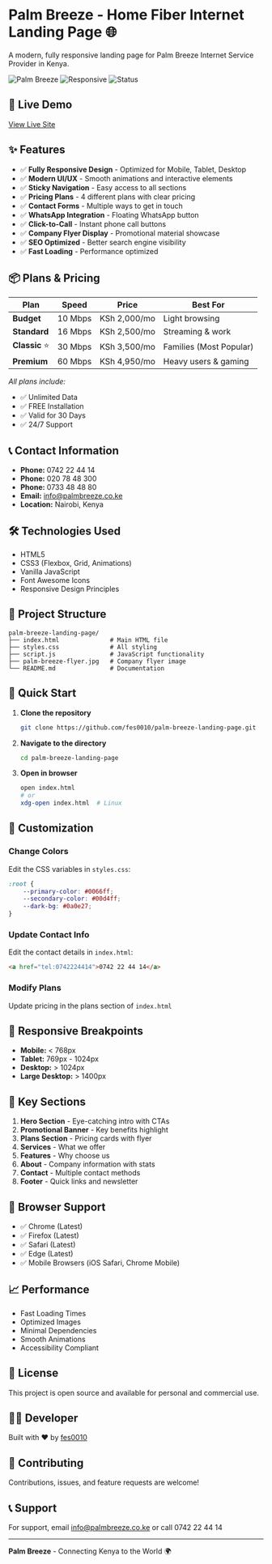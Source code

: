 # Palm Breeze - Home Fiber Internet Landing Page 🌐

A modern, fully responsive landing page for Palm Breeze Internet Service Provider in Kenya.

![Palm Breeze](https://img.shields.io/badge/Internet-Fiber%20Optic-00A8E8?style=for-the-badge)
![Responsive](https://img.shields.io/badge/Design-Responsive-success?style=for-the-badge)
![Status](https://img.shields.io/badge/Status-Live-brightgreen?style=for-the-badge)

## 🚀 Live Demo

[View Live Site](https://fes0010.github.io/palm-breeze-landing-page/)

## ✨ Features

- ✅ **Fully Responsive Design** - Optimized for Mobile, Tablet, Desktop
- ✅ **Modern UI/UX** - Smooth animations and interactive elements
- ✅ **Sticky Navigation** - Easy access to all sections
- ✅ **Pricing Plans** - 4 different plans with clear pricing
- ✅ **Contact Forms** - Multiple ways to get in touch
- ✅ **WhatsApp Integration** - Floating WhatsApp button
- ✅ **Click-to-Call** - Instant phone call buttons
- ✅ **Company Flyer Display** - Promotional material showcase
- ✅ **SEO Optimized** - Better search engine visibility
- ✅ **Fast Loading** - Performance optimized

## 📦 Plans & Pricing

| Plan | Speed | Price | Best For |
|------|-------|-------|----------|
| **Budget** | 10 Mbps | KSh 2,000/mo | Light browsing |
| **Standard** | 16 Mbps | KSh 2,500/mo | Streaming & work |
| **Classic** ⭐ | 30 Mbps | KSh 3,500/mo | Families (Most Popular) |
| **Premium** | 60 Mbps | KSh 4,950/mo | Heavy users & gaming |

*All plans include:*
- ✅ Unlimited Data
- ✅ FREE Installation
- ✅ Valid for 30 Days
- ✅ 24/7 Support

## 📞 Contact Information

- **Phone:** 0742 22 44 14
- **Phone:** 020 78 48 300
- **Phone:** 0733 48 48 80
- **Email:** info@palmbreeze.co.ke
- **Location:** Nairobi, Kenya

## 🛠️ Technologies Used

- HTML5
- CSS3 (Flexbox, Grid, Animations)
- Vanilla JavaScript
- Font Awesome Icons
- Responsive Design Principles

## 📁 Project Structure

```
palm-breeze-landing-page/
├── index.html              # Main HTML file
├── styles.css              # All styling
├── script.js               # JavaScript functionality
├── palm-breeze-flyer.jpg   # Company flyer image
└── README.md               # Documentation
```

## 🚀 Quick Start

1. **Clone the repository**
   ```bash
   git clone https://github.com/fes0010/palm-breeze-landing-page.git
   ```

2. **Navigate to the directory**
   ```bash
   cd palm-breeze-landing-page
   ```

3. **Open in browser**
   ```bash
   open index.html
   # or
   xdg-open index.html  # Linux
   ```

## 🎨 Customization

### Change Colors
Edit the CSS variables in `styles.css`:
```css
:root {
    --primary-color: #0066ff;
    --secondary-color: #00d4ff;
    --dark-bg: #0a0e27;
}
```

### Update Contact Info
Edit the contact details in `index.html`:
```html
<a href="tel:0742224414">0742 22 44 14</a>
```

### Modify Plans
Update pricing in the plans section of `index.html`

## 📱 Responsive Breakpoints

- **Mobile:** < 768px
- **Tablet:** 769px - 1024px
- **Desktop:** > 1024px
- **Large Desktop:** > 1400px

## 🌟 Key Sections

1. **Hero Section** - Eye-catching intro with CTAs
2. **Promotional Banner** - Key benefits highlight
3. **Plans Section** - Pricing cards with flyer
4. **Services** - What we offer
5. **Features** - Why choose us
6. **About** - Company information with stats
7. **Contact** - Multiple contact methods
8. **Footer** - Quick links and newsletter

## 🔧 Browser Support

- ✅ Chrome (Latest)
- ✅ Firefox (Latest)
- ✅ Safari (Latest)
- ✅ Edge (Latest)
- ✅ Mobile Browsers (iOS Safari, Chrome Mobile)

## 📈 Performance

- Fast Loading Times
- Optimized Images
- Minimal Dependencies
- Smooth Animations
- Accessibility Compliant

## 📄 License

This project is open source and available for personal and commercial use.

## 👨‍💻 Developer

Built with ❤️ by [fes0010](https://github.com/fes0010)

## 🤝 Contributing

Contributions, issues, and feature requests are welcome!

## 📞 Support

For support, email info@palmbreeze.co.ke or call 0742 22 44 14

---

**Palm Breeze** - Connecting Kenya to the World 🌍
